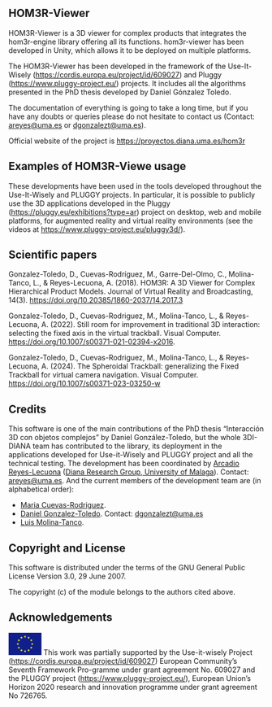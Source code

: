 ## HOM3R-Viewer

HOM3R-Viewer is a 3D viewer for complex products that integrates the hom3r-engine library offering all its functions. hom3r-viewer has been developed in Unity, which allows it to be deployed on multiple platforms.

The HOM3R-Viewer has been developed in the framework of the Use-It-Wisely (https://cordis.europa.eu/project/id/609027) and Pluggy (https://www.pluggy-project.eu/) projects. It includes all the algorithms presented in the PhD thesis developed by Daniel Gónzalez Toledo. 

The documentation of everything is going to take a long time, but if you have any doubts or queries please do not hesitate to contact us (Contact: areyes@uma.es or dgonzalezt@uma.es).

Official website of the project is https://proyectos.diana.uma.es/hom3r

## Examples of HOM3R-Viewe usage

These developments have been used in the tools developed throughout the Use-It-Wisely and PLUGGY projects. In particular, it is possible to publicly use the 3D applications developed in the Pluggy (https://pluggy.eu/exhibitions?type=ar) project on desktop, web and mobile platforms, for augmented reality and virtual reality environments (see the videos at https://www.pluggy-project.eu/pluggy3d/).


## Scientific papers
Gonzalez-Toledo, D., Cuevas-Rodríguez, M., Garre-Del-Olmo, C., Molina-Tanco, L., & Reyes-Lecuona, A. (2018). HOM3R: A 3D Viewer for Complex Hierarchical Product Models. Journal of Virtual Reality and Broadcasting, 14(3). https://doi.org/10.20385/1860-2037/14.2017.3

Gonzalez-Toledo, D., Cuevas-Rodriguez, M., Molina-Tanco, L., & Reyes-Lecuona, A. (2022). Still room for improvement in traditional 3D interaction: selecting the fixed axis in the virtual trackball. Visual Computer. https://doi.org/10.1007/s00371-021-02394-x2016.

Gonzalez-Toledo, D., Cuevas-Rodriguez, M., Molina-Tanco, L., & Reyes-Lecuona, A. (2024). The Spheroidal Trackball: generalizing the Fixed Trackball for virtual camera navigation. Visual Computer. https://doi.org/10.1007/s00371-023-03250-w


## Credits

This software is one of the main contributions of the PhD thesis “Interacción 3D con objetos complejos” by Daniel González-Toledo, but the whole 3DI-DIANA team has contributed to the library, its deployment in the applications developed for Use-it-Wisely and PLUGGY project and all the technical testing. The development has been coordinated by [Arcadio Reyes-Lecuona](https://github.com/areyesl) ([Diana Research Group, University of Malaga](https://www.diana.uma.es/?page_id=53)). Contact: areyes@uma.es. And the current members of the development team are (in alphabetical order):
- [Maria Cuevas-Rodriguez](https://github.com/mariacuevas). 
- [Daniel Gonzalez-Toledo](https://github.com/dgonzalezt). Contact: dgonzalezt@uma.es
- [Luis Molina-Tanco](https://github.com/lmtanco).


## Copyright and License

This software is distributed under the terms of the GNU General Public License Version 3.0, 29 June 2007.

The copyright (c) of the module belongs to the authors cited above. 

## Acknowledgements 

![European Union](docs/images/EU_flag.png "European Union") This work was partially supported by the Use-it-wisely Project (https://cordis.europa.eu/project/id/609027) European Community’s Seventh Framework Pro-gramme under grant agreement No. 609027 and the PLUGGY project (https://www.pluggy-project.eu/), European Union’s Horizon 2020 research and innovation programme under grant agreement No 726765. 
